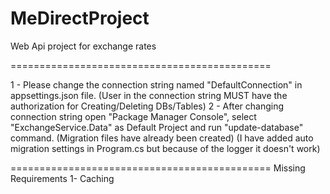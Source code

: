 # MeDirectProject
Web Api project for exchange rates

=============================================

1 - Please change the connection string named "DefaultConnection" in appsettings.json file.
(User in the connection string MUST have the authorization for Creating/Deleting DBs/Tables)
2 - After changing connection string open "Package Manager Console", select "ExchangeService.Data" as Default Project and run "update-database" command.
(Migration files have already been created)
(I have added auto migration settings in Program.cs but because of the logger it doesn't work)

=============================================
Missing Requirements
1- Caching

